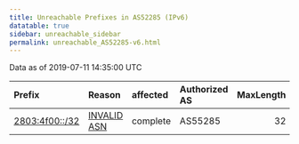 ```yaml
---
title: Unreachable Prefixes in AS52285 (IPv6)
datatable: true
sidebar: unreachable_sidebar
permalink: unreachable_AS52285-v6.html
---
```


Data as of 2019-07-11 14:35:00 UTC


<div class="datatable-begin"></div>

| Prefix                                                 | Reason                                                                                                | affected   | Authorized AS   |   MaxLength | Anchor                                         |   unreachable /48s |
|:-------------------------------------------------------|:------------------------------------------------------------------------------------------------------|:-----------|:----------------|------------:|:-----------------------------------------------|-------------------:|
| [2803:4f00::/32](https://stat.ripe.net/2803:4f00::/32) | [INVALID ASN](https://rpki-validator.ripe.net/announcement-preview?asn=AS52285&prefix=2803:4f00::/32) | complete   | AS55285         |          32 | [LACNIC](unreachable_LACNIC_RPKI_Root-v6.html) |              65536 |

<div class="datatable-end"></div>
